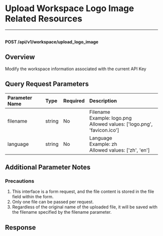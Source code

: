 # Upload Workspace Logo Image Related Resources

---

<br />**POST /api/v1/workspace/upload_logo_image**

## Overview
Modify the workspace information associated with the current API Key



## Query Request Parameters

| Parameter Name | Type   | Required | Description |
|:--------------|:-------|:---------|:------------|
| filename      | string | No       | Filename<br>Example: logo.png <br>Allowed values: ['logo.png', 'favicon.ico'] <br> |
| language      | string | No       | Language<br>Example: zh <br>Allowed values: ['zh', 'en'] <br> |

## Additional Parameter Notes

### Precautions
1. This interface is a form request, and the file content is stored in the file field within the form.
2. Only one file can be passed per request.
3. Regardless of the original name of the uploaded file, it will be saved with the filename specified by the filename parameter.



## Response
```shell
 
```